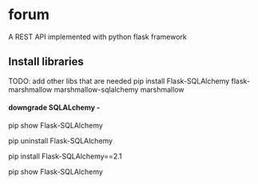 # forum

A REST API implemented with python flask framework 


## Install libraries

TODO: add other libs that are needed
pip install Flask-SQLAlchemy flask-marshmallow marshmallow-sqlalchemy marshmallow

#### downgrade SQLALchemy -
pip show Flask-SQLAlchemy

pip uninstall Flask-SQLAlchemy

pip install Flask-SQLAlchemy==2.1

pip show Flask-SQLAlchemy

